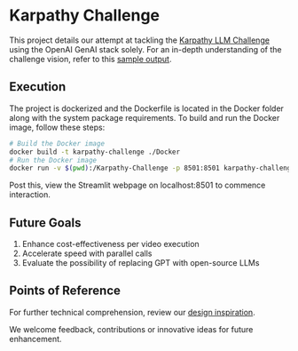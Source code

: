 # Karpathy Challenge

This project details our attempt at tackling the [Karpathy LLM Challenge](https://twitter.com/karpathy/status/1760740503614836917) using the OpenAI GenAI stack solely. For an in-depth understanding of the challenge vision, refer to this [sample output](https://t.co/AybDNA28sC).

## Execution 

The project is dockerized and the Dockerfile is located in the Docker folder along with the system package requirements. To build and run the Docker image, follow these steps:

```bash
# Build the Docker image
docker build -t karpathy-challenge ./Docker    
# Run the Docker image
docker run -v $(pwd):/Karpathy-Challenge -p 8501:8501 karpathy-challenge
```
Post this, view the Streamlit webpage on localhost:8501 to commence interaction.

## Future Goals
1. Enhance cost-effectiveness per video execution
2. Accelerate speed with parallel calls
3. Evaluate the possibility of replacing GPT with open-source LLMs

## Points of Reference

For further technical comprehension, review our [design inspiration](https://x.com/MisbahSy/status/1763639317270786531).

We welcome feedback, contributions or innovative ideas for future enhancement.